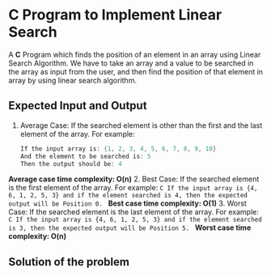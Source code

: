 # C Program to Implement Linear Search

 A <b>C</b> Program which finds the position of an element in an array using Linear Search Algorithm. We have to take an array and a value to be searched in the array as input from the user, and then find the position of that element in array by using linear search algorithm.

 ## Expected Input and Output

 1. Average Case: If the searched element is other than the first and the last element of the array.
    For example:

    ```C
    If the input array is: {1, 2, 3, 4, 5, 6, 7, 8, 9, 10}
    And the element to be searched is: 5
    Then the output should be: 4
    ```
  <b>Average case time complexity: O(n)</b>
 2. Best Case: If the searched element is the first element of the array.
    For example:
    ```C
    If the input array is {4, 6, 1, 2, 5, 3}
    and if the element searched is 4,
    then the expected output will be Position 0.
    ```
  <b>Best case time complexity: O(1)</b>
  3. Worst Case: If the searched element is the last element of the array.
    For example:
    ```C
    If the input array is {4, 6, 1, 2, 5, 3}
    and if the element searched is 3,
    then the expected output will be Position 5.
    ```
    <b>Worst case time complexity: O(n)</b>

## Solution of the problem



